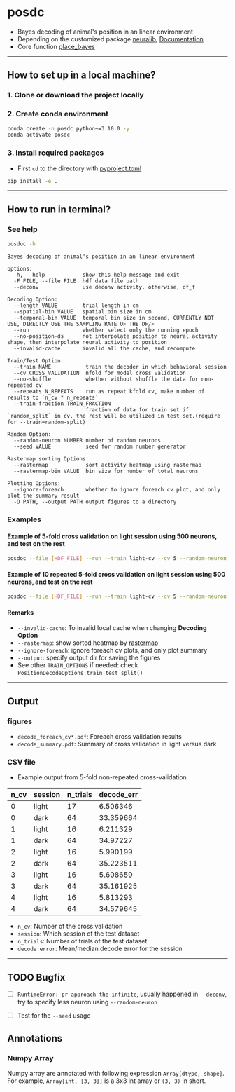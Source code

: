 posdc
=====

- Bayes decoding of animal's position in an linear environment
- Depending on the customized
  package [neuralib](https://github.com/ytsimon2004/neuralib), [Documentation](https://neuralib.readthedocs.io/en/latest/index.html)
- Core
  function [place_bayes](https://neuralib.readthedocs.io/en/latest/api/neuralib.model.bayes_decoding.position.html#neuralib.model.bayes_decoding.position.place_bayes)

------------------------------

How to set up in a local machine?
---------------------------------

### 1. Clone or download the project locally

### 2. Create conda environment

```bash
conda create -n posdc python~=3.10.0 -y
conda activate posdc
```

### 3. Install required packages

- First `cd` to the directory with [pyproject.toml](pyproject.toml)

```bash
pip install -e .
```

------------------------------

How to run in terminal?
-----------------------

### See help

```bash
posdoc -h
```

```text
Bayes decoding of animal's position in an linear environment

options:
  -h, --help            show this help message and exit
  -F FILE, --file FILE  hdf data file path
  --deconv              use deconv activity, otherwise, df_f

Decoding Option:
  --length VALUE        trial length in cm
  --spatial-bin VALUE   spatial bin size in cm
  --temporal-bin VALUE  temporal bin size in second, CURRENTLY NOT USE, DIRECTLY USE THE SAMPLING RATE OF THE DF/F
  --run                 whether select only the running epoch
  --no-position-ds      not interpolate position to neural activity shape, then interpolate neural activity to position
  --invalid-cache       invalid all the cache, and recompute

Train/Test Option:
  --train NAME           train the decoder in which behavioral session
  --cv CROSS_VALIDATION  nfold for model cross validation
  --no-shuffle           whether without shuffle the data for non-repeated cv
  --repeats N_REPEATS    run as repeat kfold cv, make number of results to `n_cv * n_repeats`
  --train-fraction TRAIN_FRACTION 
                         fraction of data for train set if `random_split` in cv, the rest will be utilized in test set.(require for --train=random-split)

Random Option:
  --random-neuron NUMBER number of random neurons
  --seed VALUE           seed for random number generator

Rastermap sorting Options:
  --rastermap            sort activity heatmap using rastermap
  --rastermap-bin VALUE  bin size for number of total neurons

Plotting Options:
  --ignore-foreach       whether to ignore foreach cv plot, and only plot the summary result
  -O PATH, --output PATH output figures to a directory

```

### Examples

#### Example of 5-fold cross validation on light session using 500 neurons, and test on the rest

```bash
posdoc --file [HDF_FILE] --run --train light-cv --cv 5 --random-neuron 500
```

#### Example of 10 repeated 5-fold cross validation on light session using 500 neurons, and test on the rest

```bash
posdoc --file [HDF_FILE] --run --train light-cv --cv 5 --random-neuron 500 --repeats 10
```

#### Remarks
- `--invalid-cache`: To invalid local cache when changing **Decoding Option**
- `--rastermap`: show sorted heatmap by [rastermap](https://github.com/MouseLand/rastermap)
- `--ignore-foreach`: ignore foreach cv plots, and only plot summary
- `--output`: specify output dir for saving the figures
- See other `TRAIN_OPTIONS` if needed: check `PositionDecodeOptions.train_test_split()`


------------------------------

Output
------------------

### figures

- `decode_foreach_cv*.pdf`: Foreach cross validation results
- `decode_summary.pdf`: Summary of cross validation in light versus dark

### CSV file

- Example output from 5-fold non-repeated cross-validation

| n_cv | session | n_trials | decode_err |
|------|---------|----------|------------|
| 0    | light   | 17       | 6.506346   |
| 0    | dark    | 64       | 33.359664  |
| 1    | light   | 16       | 6.211329   |
| 1    | dark    | 64       | 34.97227   |
| 2    | light   | 16       | 5.990199   |
| 2    | dark    | 64       | 35.223511  |
| 3    | light   | 16       | 5.608659   |
| 3    | dark    | 64       | 35.161925  |
| 4    | light   | 16       | 5.813293   |
| 4    | dark    | 64       | 34.579645  |

- `n_cv`: Number of the cross validation
- `session`: Which session of the test dataset
- `n_trials`: Number of trials of the test dataset
- `decode error`: Mean/median decode error for the session

-------------------------------


TODO Bugfix
------------

- [ ] `RuntimeError: pr approach the infinite`, usually happened in `--deconv`, try to specify less neuron 
using `--random-neuron`
- [ ] Test for the `--seed` usage


Annotations
-----------

### Numpy Array

Numpy array are annotated with following expression `Array[dtype, shape]`.
For example, `Array[int, [3, 3]]` is a 3x3 int array or `(3, 3)` in short.